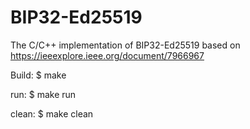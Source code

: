 # BIP32-Ed25519
The C/C++ implementation of BIP32-Ed25519 based on https://ieeexplore.ieee.org/document/7966967

Build:
$ make

run:
$ make run

clean:
$ make clean
